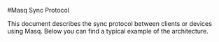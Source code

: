 
#Masq Sync Protocol

This document describes the sync protocol between clients or devices using Masq. Below you can find a typical example of the architecture.


